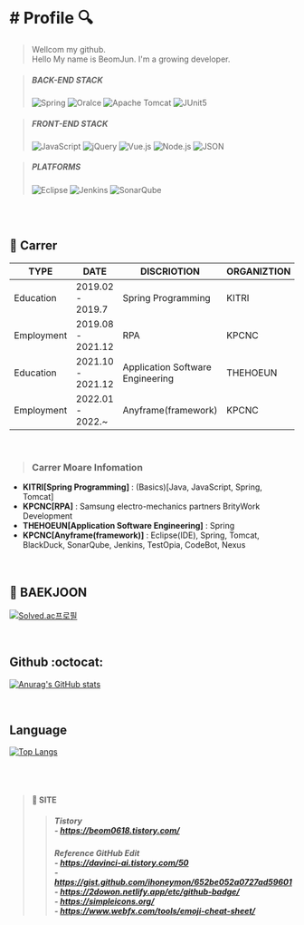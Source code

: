 <!--
**kwon-beom-jun/kwon-beom-jun** is a ✨ _special_ ✨ repository because its `README.md` (this file) appears on your GitHub profile.

Here are some ideas to get you started:

- 🔭 I’m currently working on ...
- 🌱 I’m currently learning ...
- 👯 I’m looking to collaborate on ...
- 🤔 I’m looking for help with ...
- 💬 Ask me about ...
- 📫 How to reach me: ...
- 😄 Pronouns: ...
- ⚡ Fun fact: ...
-->
<br/>

# # Profile :mag:

> Wellcom my github.<br/>
> Hello My name is BeomJun. I'm a growing developer.<br/>




>##### BACK-END STACK
  ><p><img alt="Spring" src ="https://img.shields.io/badge/Spring-6DB33F.svg?&style=for-the-badge&logo=Spring&logoColor=white"/>  
  ><img alt="Oralce" src ="https://img.shields.io/badge/Oralce-F80000.svg?&style=for-the-badge&logo=Oralce&logoColor=red"/>
  ><img alt="Apache Tomcat" src ="https://img.shields.io/badge/Apache Tomcat-F8DC75.svg?&style=for-the-badge&logo=Apache Tomcat&logoColor=black"/>
  ><img alt="JUnit5" src ="https://img.shields.io/badge/JUnit5-25A162.svg?&style=for-the-badge&logo=JUnit5&logoColor=white"/></p>
  
>##### FRONT-END STACK
  ><p><img alt="JavaScript" src ="https://img.shields.io/badge/JavaScript-F7DF1E.svg?&style=for-the-badge&logo=JavaScript&logoColor=black"/>  
  ><img alt="jQuery" src ="https://img.shields.io/badge/jQuery-0769AD.svg?&style=for-the-badge&logo=jQuery&logoColor=white"/>
  ><img alt="Vue.js" src ="https://img.shields.io/badge/Vue.js-4FC08D.svg?&style=for-the-badge&logo=Vue.js&logoColor=white"/>
  ><img alt="Node.js" src ="https://img.shields.io/badge/Node.js-339933.svg?&style=for-the-badge&logo=Node.js&logoColor=white"/>
  ><img alt="JSON" src ="https://img.shields.io/badge/JSON-000000.svg?&style=for-the-badge&logo=JSON&logoColor=white"/></p>
  
>##### PLATFORMS
  ><p><img alt="Eclipse" src ="https://img.shields.io/badge/Eclipse-2C2255.svg?&style=for-the-badge&logo=Eclipse&logoColor=white"/>
  ><img alt="Jenkins" src ="https://img.shields.io/badge/Jenkins-D24939.svg?&style=for-the-badge&logo=Jenkins&logoColor=white"/>
  ><img alt="SonarQube" src ="https://img.shields.io/badge/SonarQube-4E9BCD.svg?&style=for-the-badge&logo=SonarQube&logoColor=white"/></p>
<!--
  해당 repo 갯수
  <img src="https://img.shields.io/github/directory-file-count/kwon-beom-jun/kwon-beom-jun?type=dir"/>
-->
<br/><br/>



## :office: Carrer

| TYPE | DATE | DISCRIOTION | ORGANIZTION |
| ------ | ------ | ------ | ------ |
| Education | 2019.02 - 2019.7 | Spring Programming | KITRI |
| Employment | 2019.08 - 2021.12 | RPA | KPCNC |
| Education | 2021.10 - 2021.12 | Application Software Engineering | THEHOEUN |
| Employment | 2022.01 - 2022.~ | Anyframe(framework) | KPCNC |
<br/>

> ### **Carrer Moare Infomation**
- **KITRI[Spring Programming]** : (Basics)[Java, JavaScript, Spring, Tomcat]
- **KPCNC[RPA]** : Samsung electro-mechanics partners BrityWork Development
- **THEHOEUN[Application Software Engineering]** : Spring
- **KPCNC[Anyframe(framework)]** : Eclipse(IDE), Spring, Tomcat, BlackDuck, SonarQube, Jenkins, TestOpia, CodeBot, Nexus
<br/><br/><br/>


<!-- 설정시 API 연동이 잘 안됨 -->
## :notebook_with_decorative_cover: BAEKJOON
[![Solved.ac프로필](http://mazassumnida.wtf/api/v2/generate_badge?boj=qjawns0618)](https://solved.ac/qjawns0618)  




<br/>

## Github :octocat:
[![Anurag's GitHub stats](https://github-readme-stats.vercel.app/api?username=kwon-beom-jun)](https://github.com/kwon-beom-jun)

<br/>

## Language
[![Top Langs](https://github-readme-stats.vercel.app/api/top-langs/?username=kwon-beom-jun&layout=compact)](https://github.com/kwon-beom-jun)

<br/><br/>

> #### :bookmark: SITE  
> > ##### Tistory </br> - https://beom0618.tistory.com/
> > ##### Reference GitHub Edit </br> - https://davinci-ai.tistory.com/50 </br> - https://gist.github.com/ihoneymon/652be052a0727ad59601 </br> - https://2dowon.netlify.app/etc/github-badge/ </br> - https://simpleicons.org/ </br> - https://www.webfx.com/tools/emoji-cheat-sheet/

 










